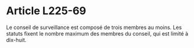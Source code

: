 # Article L225-69

Le conseil de surveillance est composé de trois membres au moins. Les statuts fixent le nombre maximum des membres du conseil, qui est limité à dix-huit.